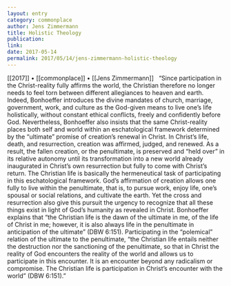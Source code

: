```yaml
---
layout: entry
category: commonplace
author: Jens Zimmermann
title: Holistic Theology
publication:
link:
date: 2017-05-14
permalink: 2017/05/14/jens-zimmermann-holistic-theology
---
```


[[2017]] • [[commonplace]] • [[Jens Zimmermann]] 
 
“Since participation in the Christ-reality fully affirms the world, the Christian therefore no longer needs to feel torn between different allegiances to heaven and earth. Indeed, Bonhoeffer introduces the divine mandates of church, marriage, government, work, and culture as the God-given means to live one’s life holistically, without constant ethical conflicts, freely and confidently before God. Nevertheless, Bonhoeffer also insists that the same Christ-reality places both self and world within an eschatological framework determined by the “ultimate” promise of creation’s renewal in Christ.  In Christ’s life, death, and resurrection, creation was affirmed, judged, and renewed. As a result, the fallen creation, or the penultimate, is preserved and “held over” in its relative autonomy until its transformation into a new world already inaugurated in Christ’s own resurrection but fully to come with Christ’s return. The Christian life is basically the hermeneutical task of participating in this eschatological framework. God’s affirmation of creation allows one fully to live within the penultimate, that is, to pursue work, enjoy life, one’s spousal or social relations, and cultivate the earth. Yet the cross and resurrection also give this pursuit the urgency to recognize that all these things exist in light of God’s humanity as revealed in Christ. Bonhoeffer explains that “the Christian life is the dawn of the ultimate in me, of the life of Christ in me; however, it is also always life in the penultimate in anticipation of the ultimate” (DBW 6:151). Participating in the “polemical” relation of the ultimate to the penultimate, “the Christian life entails neither the destruction nor the sanctioning of the penultimate, so that in Christ the reality of God encounters the reality of the world and allows us to participate in this encounter. It is an encounter beyond any radicalism or compromise. The Christian life is participation in Christ’s encounter with the world” (DBW 6:151).”
